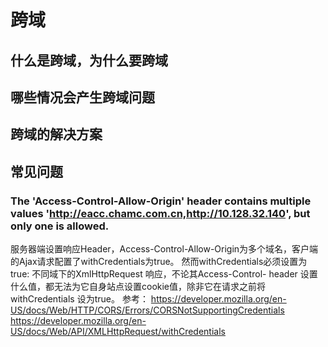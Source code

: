 # 跨域

## 什么是跨域，为什么要跨域

## 哪些情况会产生跨域问题

## 跨域的解决方案

## 常见问题

### The 'Access-Control-Allow-Origin' header contains multiple values 'http://eacc.chamc.com.cn,http://10.128.32.140', but only one is allowed.

服务器端设置响应Header，Access-Control-Allow-Origin为多个域名，客户端的Ajax请求配置了withCredentials为true。
然而withCredentials必须设置为true:
不同域下的XmlHttpRequest 响应，不论其Access-Control- header 设置什么值，都无法为它自身站点设置cookie值，除非它在请求之前将withCredentials 设为true。
参考：
https://developer.mozilla.org/en-US/docs/Web/HTTP/CORS/Errors/CORSNotSupportingCredentials
https://developer.mozilla.org/en-US/docs/Web/API/XMLHttpRequest/withCredentials
